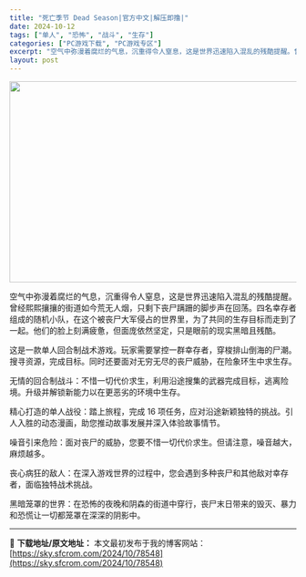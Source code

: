```yaml
---
title: "死亡季节 Dead Season|官方中文|解压即撸|"
date: 2024-10-12
tags: ["单人", "恐怖", "战斗", "生存"]
categories: ["PC游戏下载", "PC游戏专区"]
excerpt: "空气中弥漫着腐烂的气息，沉重得令人窒息，这是世界迅速陷入混乱的残酷提醒。曾经熙熙攘攘的街道如今荒无人烟，只剩下丧尸蹒跚的脚步声在回荡。四名幸存者组成的随机小队，在这个被丧尸大军侵占的世界里，为了共同的生存目标而走到了一起。他们的脸上刻满疲惫，但面庞依然坚定，只是眼前的现实黑暗且残酷。 这是一款单人回&hellip;"
layout: post
---
```


<img class="aligncenter size-full wp-image-78545" src="https://sky.sfcrom.com/wp-content/uploads/2024/10/2024101214491629.webp" alt="" width="616" height="353" />

空气中弥漫着腐烂的气息，沉重得令人窒息，这是世界迅速陷入混乱的残酷提醒。曾经熙熙攘攘的街道如今荒无人烟，只剩下丧尸蹒跚的脚步声在回荡。四名幸存者组成的随机小队，在这个被丧尸大军侵占的世界里，为了共同的生存目标而走到了一起。他们的脸上刻满疲惫，但面庞依然坚定，只是眼前的现实黑暗且残酷。

这是一款单人回合制战术游戏。玩家需要掌控一群幸存者，穿梭排山倒海的尸潮。搜寻资源，完成目标。同时还要面对无穷无尽的丧尸威胁，在险象环生中求生存。

无情的回合制战斗：不惜一切代价求生，利用沿途搜集的武器完成目标，逃离险境。升级并解锁新能力以在更恶劣的环境中生存。

精心打造的单人战役：踏上旅程，完成 16 项任务，应对沿途新颖独特的挑战。引人入胜的动态漫画，助您推动故事发展并深入体验故事情节。

噪音引来危险：面对丧尸的威胁，您要不惜一切代价求生。但请注意，噪音越大，麻烦越多。

丧心病狂的敌人：在深入游戏世界的过程中，您会遇到多种丧尸和其他敌对幸存者，面临独特战术挑战。

黑暗笼罩的世界：在恐怖的夜晚和阴森的街道中穿行，丧尸末日带来的毁灭、暴力和恐慌让一切都笼罩在深深的阴影中。

---
📖 **下载地址/原文地址：** 本文最初发布于我的博客网站：[https://sky.sfcrom.com/2024/10/78548](https://sky.sfcrom.com/2024/10/78548)
